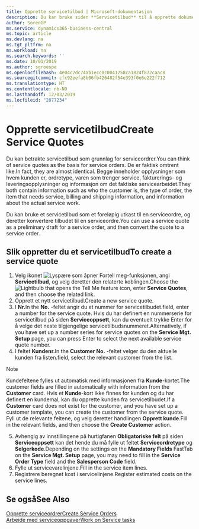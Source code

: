 ```yaml
---
title: Opprette servicetilbud | Microsoft-dokumentasjon
description: Du kan bruke siden **Servicetilbud** til å opprette dokumenter der du angir opplysninger om en service, for eksempel reparasjon og vedlikehold, på servicevarer etter forespørsel fra kunde. Du kan bruke et servicetilbud som et foreløpig utkast til en serviceordre, og deretter konvertere tilbudet til en serviceordre.
author: SorenGP
ms.service: dynamics365-business-central
ms.topic: article
ms.devlang: na
ms.tgt_pltfrm: na
ms.workload: na
ms.search.keywords: ''
ms.date: 10/01/2019
ms.author: sgroespe
ms.openlocfilehash: 4e04c2dc74ab1ecc0c0041258ca1824f872caac8
ms.sourcegitcommit: cfc92eefa8b06fb426482f54e393f0e6e222f712
ms.translationtype: HT
ms.contentlocale: nb-NO
ms.lasthandoff: 12/03/2019
ms.locfileid: "2877234"
---
```

# <a name="create-service-quotes"></a><span data-ttu-id="88cea-104">Opprette servicetilbud</span><span class="sxs-lookup"><span data-stu-id="88cea-104">Create Service Quotes</span></span>
<span data-ttu-id="88cea-105">Du kan betrakte servicetilbud som grunnlag for serviceordrer.</span><span class="sxs-lookup"><span data-stu-id="88cea-105">You can think of service quotes as the basis for service orders.</span></span> <span data-ttu-id="88cea-106">De er faktisk omtrent like.</span><span class="sxs-lookup"><span data-stu-id="88cea-106">In fact, they are almost identical.</span></span> <span data-ttu-id="88cea-107">Begge inneholder opplysninger som hvem kunden er, ordretype, varen som trenger service, fakturerings- og leveringsopplysninger og informasjon om det faktiske servicearbeidet.</span><span class="sxs-lookup"><span data-stu-id="88cea-107">They both contain information such as who the customer is, the type of order, the item that needs service, billing and shipping information, and information about the actual service work.</span></span>
 
<span data-ttu-id="88cea-108">Du kan bruke et servicetilbud som et foreløpig utkast til en serviceordre, og deretter konvertere tilbudet til en serviceordre.</span><span class="sxs-lookup"><span data-stu-id="88cea-108">You can use a service quote as a preliminary draft for a service order, and then convert the quote to a service order.</span></span>  
  
## <a name="to-create-a-service-quote"></a><span data-ttu-id="88cea-109">Slik oppretter du et servicetilbud</span><span class="sxs-lookup"><span data-stu-id="88cea-109">To create a service quote</span></span>  
1. <span data-ttu-id="88cea-110">Velg ikonet ![Lyspære som åpner Fortell meg-funksjonen](media/ui-search/search_small.png "Fortell hva du vil gjøre"), angi **Servicetilbud**, og velg deretter den relaterte koblingen.</span><span class="sxs-lookup"><span data-stu-id="88cea-110">Choose the ![Lightbulb that opens the Tell Me feature](media/ui-search/search_small.png "Tell me what you want to do") icon, enter **Service Quotes**, and then choose the related link.</span></span>  
2. <span data-ttu-id="88cea-111">Opprett et nytt servicetilbud.</span><span class="sxs-lookup"><span data-stu-id="88cea-111">Create a new service quote.</span></span>  
3. <span data-ttu-id="88cea-112">I **Nr.**</span><span class="sxs-lookup"><span data-stu-id="88cea-112">In the **No.**</span></span> <span data-ttu-id="88cea-113">-feltet angir du et nummer for servicetilbudet.</span><span class="sxs-lookup"><span data-stu-id="88cea-113">field, enter a number for the service quote.</span></span> <span data-ttu-id="88cea-114">Hvis du har definert en nummerserie for servicetilbud på siden **Serviceoppsett**, kan du eventuelt trykke Enter for å velge det neste tilgjengelige servicetilbudsnummeret.</span><span class="sxs-lookup"><span data-stu-id="88cea-114">Alternatively, if you have set up a number series for service quotes on the **Service Mgt. Setup** page, you can press Enter to select the next available service quote number.</span></span>  
4. <span data-ttu-id="88cea-115">I feltet **Kundenr.**</span><span class="sxs-lookup"><span data-stu-id="88cea-115">In the **Customer No.**</span></span>  <span data-ttu-id="88cea-116">-feltet velger du den aktuelle kunden fra listen.</span><span class="sxs-lookup"><span data-stu-id="88cea-116">field, select the relevant customer from the list.</span></span>  

  > [!Note]  
  >  <span data-ttu-id="88cea-117">Kundefeltene fylles ut automatisk med informasjonen fra **Kunde**-kortet.</span><span class="sxs-lookup"><span data-stu-id="88cea-117">The customer fields are filled in automatically with information from the **Customer** card.</span></span> <span data-ttu-id="88cea-118">Hvis et **Kunde**-kort ikke finnes for kunden og du har definert en kundemal, kan du opprette kunden fra servicetilbudet.</span><span class="sxs-lookup"><span data-stu-id="88cea-118">If a **Customer** card does not exist for the customer, and you have set up a customer template, you can create the customer from the service quote.</span></span> <span data-ttu-id="88cea-119">Fyll ut de relevante feltene, og velg deretter handlingen **Opprett kunde**.</span><span class="sxs-lookup"><span data-stu-id="88cea-119">Fill in the relevant fields, and then choose the **Create Customer** action.</span></span>  
  
5. <span data-ttu-id="88cea-120">Avhengig av innstillingene på hurtigfanen **Obligatoriske felt** på siden **Serviceoppsett** kan det hende du må fylle ut feltet **Serviceordretype** og **Selgerkode**.</span><span class="sxs-lookup"><span data-stu-id="88cea-120">Depending on the settings on the **Mandatory Fields** FastTab on the **Service Mgt. Setup** page, you may need to fill in the **Service Order Type** field and the **Salesperson Code** field.</span></span>  
6. <span data-ttu-id="88cea-121">Fylle ut servicevarelinjene.</span><span class="sxs-lookup"><span data-stu-id="88cea-121">Fill in the service item lines.</span></span>  
7. <span data-ttu-id="88cea-122">Registrere beregnet kost i servicelinjene.</span><span class="sxs-lookup"><span data-stu-id="88cea-122">Register estimated costs on the service lines.</span></span>  
  
## <a name="see-also"></a><span data-ttu-id="88cea-123">Se også</span><span class="sxs-lookup"><span data-stu-id="88cea-123">See Also</span></span>  
[<span data-ttu-id="88cea-124">Opprette serviceordrer</span><span class="sxs-lookup"><span data-stu-id="88cea-124">Create Service Orders</span></span>](service-how-to-create-service-orders.md)  
[<span data-ttu-id="88cea-125">Arbeide med serviceoppgaver</span><span class="sxs-lookup"><span data-stu-id="88cea-125">Work on Service tasks</span></span>](service-how-to-work-on-service-tasks.md)  

 